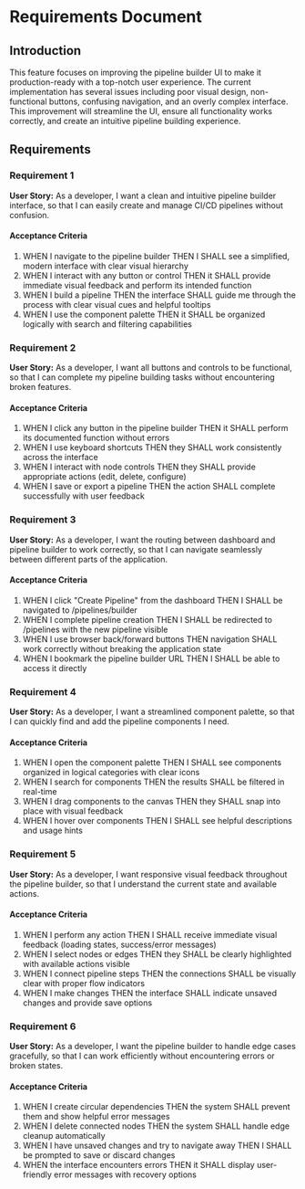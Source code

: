 # Requirements Document

## Introduction

This feature focuses on improving the pipeline builder UI to make it production-ready with a top-notch user experience. The current implementation has several issues including poor visual design, non-functional buttons, confusing navigation, and an overly complex interface. This improvement will streamline the UI, ensure all functionality works correctly, and create an intuitive pipeline building experience.

## Requirements

### Requirement 1

**User Story:** As a developer, I want a clean and intuitive pipeline builder interface, so that I can easily create and manage CI/CD pipelines without confusion.

#### Acceptance Criteria

1. WHEN I navigate to the pipeline builder THEN I SHALL see a simplified, modern interface with clear visual hierarchy
2. WHEN I interact with any button or control THEN it SHALL provide immediate visual feedback and perform its intended function
3. WHEN I build a pipeline THEN the interface SHALL guide me through the process with clear visual cues and helpful tooltips
4. WHEN I use the component palette THEN it SHALL be organized logically with search and filtering capabilities

### Requirement 2

**User Story:** As a developer, I want all buttons and controls to be functional, so that I can complete my pipeline building tasks without encountering broken features.

#### Acceptance Criteria

1. WHEN I click any button in the pipeline builder THEN it SHALL perform its documented function without errors
2. WHEN I use keyboard shortcuts THEN they SHALL work consistently across the interface
3. WHEN I interact with node controls THEN they SHALL provide appropriate actions (edit, delete, configure)
4. WHEN I save or export a pipeline THEN the action SHALL complete successfully with user feedback

### Requirement 3

**User Story:** As a developer, I want the routing between dashboard and pipeline builder to work correctly, so that I can navigate seamlessly between different parts of the application.

#### Acceptance Criteria

1. WHEN I click "Create Pipeline" from the dashboard THEN I SHALL be navigated to /pipelines/builder
2. WHEN I complete pipeline creation THEN I SHALL be redirected to /pipelines with the new pipeline visible
3. WHEN I use browser back/forward buttons THEN navigation SHALL work correctly without breaking the application state
4. WHEN I bookmark the pipeline builder URL THEN I SHALL be able to access it directly

### Requirement 4

**User Story:** As a developer, I want a streamlined component palette, so that I can quickly find and add the pipeline components I need.

#### Acceptance Criteria

1. WHEN I open the component palette THEN I SHALL see components organized in logical categories with clear icons
2. WHEN I search for components THEN the results SHALL be filtered in real-time
3. WHEN I drag components to the canvas THEN they SHALL snap into place with visual feedback
4. WHEN I hover over components THEN I SHALL see helpful descriptions and usage hints

### Requirement 5

**User Story:** As a developer, I want responsive visual feedback throughout the pipeline builder, so that I understand the current state and available actions.

#### Acceptance Criteria

1. WHEN I perform any action THEN I SHALL receive immediate visual feedback (loading states, success/error messages)
2. WHEN I select nodes or edges THEN they SHALL be clearly highlighted with available actions visible
3. WHEN I connect pipeline steps THEN the connections SHALL be visually clear with proper flow indicators
4. WHEN I make changes THEN the interface SHALL indicate unsaved changes and provide save options

### Requirement 6

**User Story:** As a developer, I want the pipeline builder to handle edge cases gracefully, so that I can work efficiently without encountering errors or broken states.

#### Acceptance Criteria

1. WHEN I create circular dependencies THEN the system SHALL prevent them and show helpful error messages
2. WHEN I delete connected nodes THEN the system SHALL handle edge cleanup automatically
3. WHEN I have unsaved changes and try to navigate away THEN I SHALL be prompted to save or discard changes
4. WHEN the interface encounters errors THEN it SHALL display user-friendly error messages with recovery options